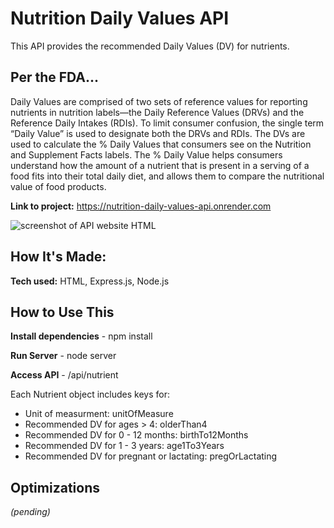 # Nutrition Daily Values API
This API provides the recommended Daily Values (DV) for nutrients.

## Per the FDA...
Daily Values are comprised of two sets of reference values for reporting nutrients in nutrition labels—the Daily Reference Values (DRVs) and the Reference Daily Intakes (RDIs). To limit consumer confusion, the single term “Daily Value” is used to designate both the DRVs and RDIs. The DVs are used to calculate the % Daily Values that consumers see on the Nutrition and Supplement Facts labels. The % Daily Value helps consumers understand how the amount of a nutrient that is present in a serving of a food fits into their total daily diet, and allows them to compare the nutritional value of food products.

**Link to project:** https://nutrition-daily-values-api.onrender.com

![screenshot of API website HTML](https://user-images.githubusercontent.com/98281798/215303483-f5870fad-c72f-4da6-8fac-4dfda6d339b5.PNG)

## How It's Made:

**Tech used:** HTML, Express.js, Node.js

## How to Use This

**Install dependencies** - npm install

**Run Server** - node server

**Access API** - /api/nutrient

Each Nutrient object includes keys for:

* Unit of measurment: unitOfMeasure
* Recommended DV for ages > 4: olderThan4
* Recommended DV for 0 - 12 months: birthTo12Months
* Recommended DV for 1 - 3 years: age1To3Years
* Recommended DV for pregnant or lactating: pregOrLactating


## Optimizations
*(pending)*
